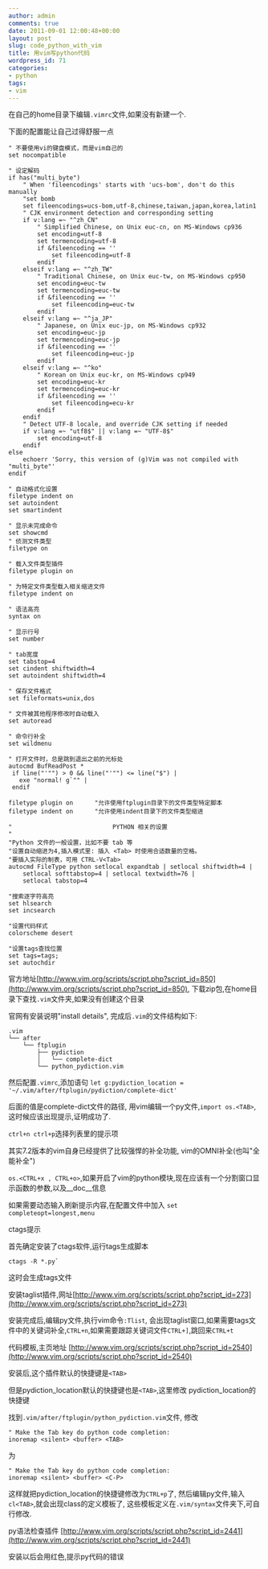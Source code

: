 ```yaml
---
author: admin
comments: true
date: 2011-09-01 12:00:48+00:00
layout: post
slug: code_python_with_vim
title: 用vim写python代码
wordpress_id: 71
categories:
- python
tags:
- vim
---
```

在自己的home目录下编辑`.vimrc`文件,如果没有新建一个.

下面的配置能让自己过得舒服一点

```shell
" 不要使用vi的键盘模式，而是vim自己的
set nocompatible

" 设定解码
if has("multi_byte")
    " When 'fileencodings' starts with 'ucs-bom', don't do this manually
    "set bomb
    set fileencodings=ucs-bom,utf-8,chinese,taiwan,japan,korea,latin1
    " CJK environment detection and corresponding setting
    if v:lang =~ "^zh_CN"
        " Simplified Chinese, on Unix euc-cn, on MS-Windows cp936
        set encoding=utf-8
        set termencoding=utf-8
        if &fileencoding == ''
            set fileencoding=utf-8
        endif
    elseif v:lang =~ "^zh_TW"
        " Traditional Chinese, on Unix euc-tw, on MS-Windows cp950
        set encoding=euc-tw
        set termencoding=euc-tw
        if &fileencoding == ''
            set fileencoding=euc-tw
        endif
    elseif v:lang =~ "^ja_JP"
        " Japanese, on Unix euc-jp, on MS-Windows cp932
        set encoding=euc-jp
        set termencoding=euc-jp
        if &fileencoding == ''
            set fileencoding=euc-jp
        endif
    elseif v:lang =~ "^ko"
        " Korean on Unix euc-kr, on MS-Windows cp949
        set encoding=euc-kr
        set termencoding=euc-kr
        if &fileencoding == ''
            set fileencoding=ecu-kr
        endif
    endif
    " Detect UTF-8 locale, and override CJK setting if needed
    if v:lang =~ "utf8$" || v:lang =~ "UTF-8$"
        set encoding=utf-8
    endif
else
    echoerr 'Sorry, this version of (g)Vim was not compiled with "multi_byte"'
endif

" 自动格式化设置
filetype indent on
set autoindent
set smartindent

" 显示未完成命令
set showcmd
" 侦测文件类型
filetype on

" 载入文件类型插件
filetype plugin on

" 为特定文件类型载入相关缩进文件
filetype indent on

" 语法高亮
syntax on

" 显示行号
set number

" tab宽度
set tabstop=4
set cindent shiftwidth=4
set autoindent shiftwidth=4

" 保存文件格式
set fileformats=unix,dos

" 文件被其他程序修改时自动载入
set autoread

" 命令行补全
set wildmenu

" 打开文件时，总是跳到退出之前的光标处
autocmd BufReadPost *
 if line("'"") > 0 && line("'"") <= line("$") |
   exe "normal! g`"" |
 endif

filetype plugin on      "允许使用ftplugin目录下的文件类型特定脚本
filetype indent on      "允许使用indent目录下的文件类型缩进

"                            PYTHON 相关的设置                                 "
"Python 文件的一般设置，比如不要 tab 等
"设置自动缩进为4,插入模式里: 插入 <Tab> 时使用合适数量的空格。
"要插入实际的制表，可用 CTRL-V<Tab>
autocmd FileType python setlocal expandtab | setlocal shiftwidth=4 |
    setlocal softtabstop=4 | setlocal textwidth=76 |
    setlocal tabstop=4

"搜索逐字符高亮
set hlsearch
set incsearch

"设置代码样式
colorscheme desert

"设置tags查找位置
set tags=tags;
set autochdir
```

官方地址[http://www.vim.org/scripts/script.php?script_id=850](http://www.vim.org/scripts/script.php?script_id=850),
下载zip包,在home目录下查找`.vim`文件夹,如果没有创建这个目录

官网有安装说明"install details",
完成后`.vim`的文件结构如下:

```shell
.vim
└── after
    └── ftplugin
        ├── pydiction
        │   └── complete-dict
        └── python_pydiction.vim
```

然后配置`.vimrc`,添加语句
`let g:pydiction_location = '~/.vim/after/ftplugin/pydiction/complete-dict'`

后面的值是complete-dict文件的路径,
用vim编辑一个py文件,`import os.<TAB>`,这时候应该出现提示,证明成功了.

`ctrl+n ctrl+p`选择列表里的提示项

其实7.2版本的vim自身已经提供了比较强悍的补全功能, vim的OMNI补全(也叫"全能补全")

`os.<CTRL+x , CTRL+o>`,如果开启了vim的python模块,现在应该有一个分割窗口显示函数的参数,以及__doc__信息

如果需要动态输入刷新提示内容,在配置文件中加入
`set completeopt=longest,menu`

ctags提示

首先确定安装了ctags软件,运行tags生成脚本

```shell
ctags -R *.py`
```

这时会生成tags文件

安装taglist插件,网址[http://www.vim.org/scripts/script.php?script_id=273](http://www.vim.org/scripts/script.php?script_id=273)

安装完成后,编辑py文件,执行vim命令`:Tlist`,
会出现taglist窗口,如果需要tags文件中的关键词补全,`CTRL+n`,如果需要跟踪关键词文件`CTRL+]`,跳回来`CTRL+t`

代码模板,主页地址 [http://www.vim.org/scripts/script.php?script_id=2540](http://www.vim.org/scripts/script.php?script_id=2540)

安装后,这个插件默认的快捷键是`<TAB>`

但是pydiction_location默认的快捷键也是`<TAB>`,这里修改 pydiction_location的快捷键

找到`.vim/after/ftplugin/python_pydiction.vim`文件,
修改

```shell
" Make the Tab key do python code completion:
inoremap <silent> <buffer> <TAB>
```

为

```shell
" Make the Tab key do python code completion:
inoremap <silent> <buffer> <C-P>
```

这样就把pydiction_location的快捷键修改为`CTRL+p`了,
然后编辑py文件,输入 `cl<TAB>`,就会出现class的定义模板了,
这些模板定义在`.vim/syntax`文件夹下,可自行修改.

py语法检查插件 [http://www.vim.org/scripts/script.php?script_id=2441](http://www.vim.org/scripts/script.php?script_id=2441)

安装以后会用红色,提示py代码的错误
